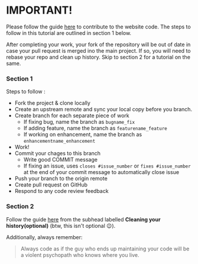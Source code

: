 # IMPORTANT! 

Please follow the guide [here](https://akrabat.com/the-beginners-guide-to-contributing-to-a-github-project/) to contribute to the website code. The steps to follow in this tutorial are outlined in section 1 below.  
  
After completing your work, your fork of the repository will be out of date in case your pull request is merged ino the main project. If so, you will need to rebase your repo and clean up history. Skip to section 2 for a tutorial on the same.

### Section 1
Steps to follow :
- Fork the project & clone locally
- Create an upstream remote and sync your local copy before you branch.
- Create branch for each separate piece of work
  - If fixing bug, name the branch as `bugname_fix`
  - If adding feature, name the branch as `featurename_feature`
  - If working on enhancement, name the branch as `enhancementname_enhancement`
- Work!
- Commit your chages to this branch
  - Write good COMMIT message
  - If fixing an issue, uses `closes #issue_number` or `fixes #issue_number` at the end of your commit message to automatically close issue
- Push your branch to the origin remote
- Create pull request on GitHub
- Respond to any code review feedback

### Section 2
Follow the guide [here](http://codeinthehole.com/writing/pull-requests-and-other-good-practices-for-teams-using-github/) from the subhead labelled **Cleaning your history(optional)** (btw, this isn't optional :wink:).  

Additionally, always remember:
>Always code as if the guy who ends up maintaining your code will be a violent psychopath who knows where you live.
